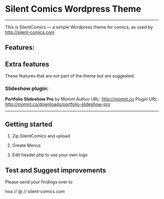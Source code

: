# Silent Comics Wordpress Theme
***

This is SilentComics — a simple Wordpress theme for comics, as used by http://silent-comics.com

## Features:

## Extra features
These features that are not part of the theme but are suggested.


### Slideshow plugin:
**Portfolio Slideshow Pro** by Momnt
Author URL: http://momnt.co
Plugin URL: http://momnt.co/downloads/portfolio-slideshow-pro

***

## Getting started

1. Zip SilentComics and upload 

2. Create Menus 

3. Edit header.php to use your own logo


## Test and Suggest improvements


Please send your findings over to

hoa // @ // silent-comics.com
